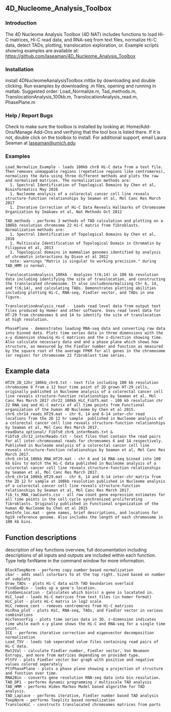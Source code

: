 ## 4D_Nucleome_Analysis_Toolbox

### Introduction

The 4D Nucleome Analysis Toolbox (4D NAT) includes functions to load Hi-C matrices, Hi-C read data, and RNA-seq from text files, normalize Hi-C data, detect TADs, plotting, translocation exploration, or. Example scripts showing examples are available at: https://github.com/laseaman/4D_Nucleome_Analysis_Toolbox

### Installation

install 4DNucleomeAanalysisToolbox.mltbx by downloading and double clicking. Run examples by downloading .m files, opening and running in matlab. Suggested order: Load_Normalize.m, Tad_methods.m, TranslocationAnalysis_100kb.m, TranslocationAnalysis_read.m, PhasePlane.m

### Help / Report Bugs

Check to make sure the toolbox is installed by looking at: Home/Add-Ons/Manage Add-Ons and verifying that the tool box is listed there. If it is not, double click on the toolbox to install. For additional support, email Laura Seaman at laseaman@umich.edu

### Examples

    Load_Normalize_Example - loads 100kb chr8 Hi-C data from a text file. Then removes unmappable regions (repetative regions like centromeres), normalizes the data using three different methods and plots the raw and normalized matrices. The normalization methods are:
      1. Spectral Identification of Topological Domains by Chen et al, Bioinformatics May 2016
      1. Nucleome analysis of a colorectal cancer cell line reveals structure-function relationships by Seaman et al, Mol Canc Res March 2017
      1. Iterative Correction of Hi-C Data Reveals Hallmarks of Chromosome Organization by Imakaev et al, Nat Methods Oct 2012

    TAD_methods - performs 3 methods of TAD calculation and plotting on a 100kb resolution chromsome 22 Hi-C matrix from fibroblasts. Normalization methods are:
      1. Spectral Identification of Topological Domains by Chen et al, 2016
      1. Multiscale Identification of Topological Domain in Chromatin by Filippova et al, 2013
      1. Topological domains in mammalian genomes identified by analysis of chromatin interactions by Dixon et al 2012
      note: warnings "Matrix is singular to working precision." during TAD_HMM is normal.

    TranslocationAnalysis_100kb - Analyzes t(6;14) in 100 kb resolution data including identifying the site of translocation, and constructing the translocated chromosome. It also includesnormalizing Chr 6, 14, and t(6;14), and calculating TADs. Demonstrates plotting abilities including plotting Hi-C, RNA-seq, Fiedler vector, and TADs in one figure.

    TranslocationAnalysis_read -  Loads read level data from output text files produced by Homer and other software. Uses read level data for HT-29 from chromosmes 6 and 14 to identify the site of translocation at high resolution.

    PhasePlane - demonstrates loading RNA-seq data and converting raw data into binned data. Plots time series data in three dimensions with the x-y dimension showing Hi-C matrices and the z-direction showing time. Also calculate necessary data and and a phase plane which shows how structure, as measured by the Fiedler number and function as measured by the square root of the average FPKM for all genes in the chromosome (or region) for chromosome 22 fibroblast time series.

## Example data
    HT29_2D_12hr_100kb_chr8.txt - text file including 100 kb resolution chromosome 8 from a 12 hour time point of 2D grown HT-29 cells, originally published in Nucleome analysis of a colorectal cancer cell line reveals structure-function relationships by Seaman et al, Mol Canc Res March 2017 chr22_100kb_HiC_FibTS.mat - 100 kb resolution chr 22 RNA_seq and Hi-C matrix of all time points from Functional organization of the human 4D Nucleome by Chen et al 2015.
    chr6_chr14_reads_HT29.mat - chr 6, 14 and 6-14 inter-chr read locations from the 2D 12 hr sample  published in Nucleome analysis of a colorectal cancer cell line reveals structure-function relationships by Seaman et al, Mol Canc Res March 2017.
    readData_optional/ FibTs0_chr6_interReads.txt & FibTs0_chr12_interReads.txt - text files that contain the read pairs for all inter-chromosomal reads for chromsomes 6 and 14 respectively. Published in Nucleome analysis of a colorectal cancer cell line reveals structure-function relationships by Seaman et al, Mol Canc Res March 2017.
    chr6_chr14_100kb_RNA_HT29.mat - chr 6 and 14 RNA-seq binned into 100 kb bins to match the Hi-C data published in Nucleome analysis of a colorectal cancer cell line reveals structure-function relationships by Seaman et al, Mol Canc Res March 2017.
    chr6_chr14_100kb_HT29.mat - chr 6, 14 and 6-14 inter-chr matrix from the 2D 12 hr sample at 100kb resolution published in Nucleome analysis of a colorectal cancer cell line reveals structure-function relationships by Seaman et al, Mol Canc Res March 2017.
    fib_ts_RNA_rawCounts.csv - all raw count gene expression estimates for all time points in the cell cycle synchronized proliferating  fibroblasts. Originally published in Functional organization of the human 4D Nucleome by Chen et al 2015
    GenInfo_loc.mat - gene names, brief descriptions, and locations for hg19 reference genome. Also includes the length of each chromosome in 100 kb bins.

## Function descriptions
description of key functions overview, full documentation including descriptions of all inputs and outputs are included within each function. Type help fxnName in the command window for more information.

    BlockToepNorm - performs copy number based normalization
    cbar - adds small colorbars to at the top right. Sized based on number of subplots
    Draw_TADs - plots Hi-C data with TAD boundaries overlaid
    FindGenBin - looks up a gene's location.
    FindGenLocation - Calculates which bin(s) a gene is locatated in.
    HiC_load - loads Hi-C matrices from text files (in homer format)
    HiC_plot - plots Hi-C matrix in log2 scale
    HiC_remove_cent - removes centromeres from Hi-C matrices
    HicRna_plot - plots HiC, RNA-seq, TADs, and Fiedler vector in various combinations
    HicTensorFig - plots time series data in 3D. z-dimension indicates time while each x-y plane shows the Hi-C and RNA-seq for a single time point.
    ICE - performs iterative correction and eigenvector decomposition normalization
    Load_TSV - loads tab seperated value files containing read pairs of Hi-C data.
    Mat2Val - calculate Fiedler number, Fiedler vector, Von Neumann Entropy, and more from matrices depending on provided type.
    PltFV - plots Fiedler vector bar graph with positive and negative values colored seperately
    PltPhasePlane - plots a phase plane showing a projection of structure and function over time.
    RNA2Bin - converts gene resolution RNA-seq data into bin resolution.
    TAD_DP1 - performs dynamic programming / multiscale TAD analysis
    TAD_HMM - performs Hiden Markov Model based algorithm for TAD analysis.
    TAD_Laplace - performs iterative, Fiedler number based TAD analysis
    ToepNorm - performs Toeplitz based normalization
    TranslocHiC - constructs translocated chromsomes matrices from parts

